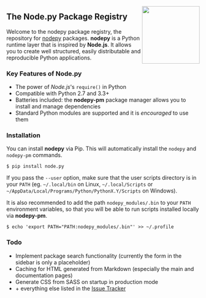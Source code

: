 <img src="https://i.imgur.com/IfmOKFI.png" align="right" width="150px"></img>

## The **Node.py** Package Registry

  [nodepy]: https://github.com/nodepy/nodepy

Welcome to the nodepy package registry, the repository for [nodepy] packages.
**nodepy** is a Python runtime layer that is inspired by **Node.js**. It
allows you to create well structured, easily distributable and reproducible
Python applications.

### Key Features of Node.py

- The power of *Node.js*'s `require()` in Python
- Compatible with Python 2.7 and 3.3+
- Batteries included: the **nodepy-pm** package manager allows you to install
  and manage dependencies
- Standard Python modules are supported and it is *encouraged* to use them

### Installation

You can install **nodepy** via Pip. This will automatically install the
`nodepy` and `nodepy-pm` commands.

    $ pip install node.py

If you pass the `--user` option, make sure that the user scripts directory
is in your `PATH` (eg. `~/.local/bin` on Linux, `~/.local/Scripts` or
`~/AppData/Local/Programs/Python/PythonX.Y/Scripts` on Windows).

It is also recommended to add the path `nodepy_modules/.bin` to your
`PATH` environment variables, so that you will be able to run scripts
installed locally via **nodepy-pm**.

    $ echo 'export PATH="PATH:nodepy_modules/.bin"' >> ~/.profile

### Todo

- Implement package search functionality (currently the form in the sidebar
  is only a placeholder)
- Caching for HTML generated from Markdown (especially the main and
  documentation pages)
- Generate CSS from SASS on startup in production mode
- \+ everything else listed in the [Issue Tracker](https://github.com/nodepy/registry/issues)